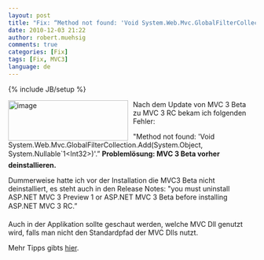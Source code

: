 ```yaml
---
layout: post
title: "Fix: “Method not found: 'Void System.Web.Mvc.GlobalFilterCollection.Add(System.Object, System.Nullable`1)'.”"
date: 2010-12-03 21:22
author: robert.muehsig
comments: true
categories: [Fix]
tags: [Fix, MVC3]
language: de
---
```

{% include JB/setup %}
<p><a href="{{BASE_PATH}}/assets/wp-images-de/image1128.png"><img style="border-bottom: 0px; border-left: 0px; margin: 0px 10px 0px 0px; display: inline; border-top: 0px; border-right: 0px" title="image" border="0" alt="image" align="left" src="{{BASE_PATH}}/assets/wp-images-de/image_thumb310.png" width="244" height="82" /></a> Nach dem Update von MVC 3 Beta zu MVC 3 RC bekam ich folgenden Fehler: </p>  <p>"Method not found: 'Void System.Web.Mvc.GlobalFilterCollection.Add(System.Object, System.Nullable`1&lt;Int32&gt;)'.” <strong>Problemlösung: MVC 3 Beta vorher deinstallieren.</strong></p>  <p>Dummerweise hatte ich vor der Installation die MVC3 Beta nicht deinstalliert, es steht auch in den Release Notes: "you must uninstall ASP.NET MVC 3 Preview 1 or ASP.NET MVC 3 Beta before installing ASP.NET MVC 3 RC.”</p>  <p>Auch in der Applikation sollte geschaut werden, welche MVC Dll genutzt wird, falls man nicht den Standardpfad der MVC Dlls nutzt.</p>  <p>Mehr Tipps gibts <a href="http://stackoverflow.com/questions/4337845/error-after-updating-from-asp-mvc-3-beta-to-rc">hier</a>.</p>
